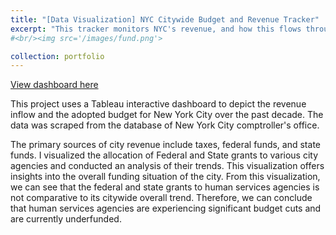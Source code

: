 ```yaml
---
title: "[Data Visualization] NYC Citywide Budget and Revenue Tracker"
excerpt: "This tracker monitors NYC's revenue, and how this flows through to its expenditure on government public services domain. This project aims to provide insight into the fiscal operations of the city government and can be used by advocates, policymakers and individuals who want to learn about the city's funding decisions." 
#<br/><img src='/images/fund.png'>

collection: portfolio
---
```


[View dashboard here](https://public.tableau.com/app/profile/fpwa/viz/NYCFundsTracker_16952193064350/main2?publish=yes)

This project uses a Tableau interactive dashboard to depict the revenue inflow and the adopted budget for New York City over the past decade. The data was scraped from the database of New York City comptroller's office.

The primary sources of city revenue include taxes, federal funds, and state funds. I visualized the allocation of Federal and State grants to various city agencies and conducted an analysis of their trends. This visualization offers insights into the overall funding situation of the city. From this visualization, we can see that the federal and state grants to human services agencies is not comparative to its citywide overall trend. Therefore, we can conclude that human services agencies are experiencing significant budget cuts and are currently underfunded.
